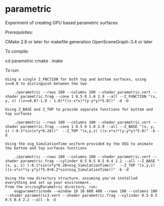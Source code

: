 # parametric
Experiment of creating GPU based parametric surfaces

Prerequisites:

   CMake 2.8 or later for makefile generation
   OpenSceneGraph-3.4 or later


To compile:

   cd parametric
   cmake .
   make


To run:

    Using a single Z_FNCTION for both top and bottom surfaces, using z==0.0 to distinguish between the two

        ./parametric --rows 100 --columns 100 --shader parametric.vert --shader parametric.frag --cone 1 0.5 0 1.0 2.9 --all --Z_FUNCTION "(x, y, z) ((z==0.0?-1.0 : 1.0)*((x-x*x)*(y-y*y)*5.0))" -d -b

    Using Z_BASE and Z_TOP to provide separate functions for bottom and top surfaces

        ./parametric --rows 100 --columns 100 --shader parametric.vert --shader parametric.frag --cone 1 0.5 0 1.0 2.9 --all --Z_BASE "(x, y, z) (-0.1*sin(x*y*6.28))"  --Z_TOP "(x,y,z) ((x-x*x)*(y-y*y)*5.0)" -b -d

    Using the osg_SimulationTime uniform provided by the OSG to animate the bottom and top surfaces functions

        ./parametric --rows 100 --columns 100 --shader parametric.vert --shader parametric.frag --cylinder 0.5 0.5 0.5 0.4 2.2 --all --Z_BASE "(x, y, z) (-0.1*sin(x*y*6.28+osg_SimulationTime))"  --Z_TOP "(x,y,z) ((x-x*x)*(y-y*y)*5.0+0.2*sin(osg_SimulationTime))" -b -d
		
    Using the new directory structure, assuming you've installed everything and set up your environment.
	From the src/osgParametric directory, run:
        osgparametricnode --window 10 10 600 400 --rows 100 --columns 100 --shader parametric3.vert --shader parametric.frag --cylinder 0.5 0.5 0.5 0.4 2.2 --all -b -d